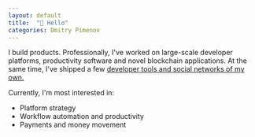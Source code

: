```yaml
---
layout: default
title:  "👋 Hello"
categories: Dmitry Pimenov
---
```

I build products. Professionally, I've worked on large-scale developer platforms, productivity software and novel blockchain applications. At the same time, I've shipped a few [developer tools and social networks of my own.](/projects)

Currently, I'm most interested in:
- Platform strategy
- Workflow automation and productivity
- Payments and money movement
